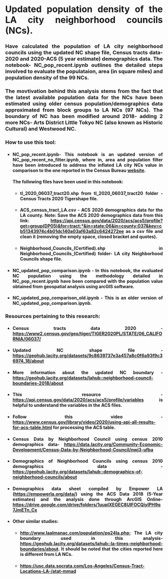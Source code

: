 <div style = "text-align: justify"> 
  
# **Updated population density of the LA city neighborhood councils (NCs).**
  
### Have calculated the population of LA city neighborhood councils using the updated NC shape file, Census tracts data-2020 and 2020-ACS (5 year estimate) demographics data. The notebook- NC_pop_recent.ipynb outlines the detailed steps involved to evaluate the populataion, area (in square miles) and population density of the 99 NCs. 

### The movtivation behind this analysis stems from the fact that the latest available population data for the NCs have been estimated using older census population/demographics data approximated from block groups to LA NCs (97 NCs). The boundary of NC has been modified around 2018- adding 2 more NCs- Arts District Little Tokyo NC (also known as Historic Cultural) and Westwood NC. 

### How to use this tool:
- #### NC_pop_recent.ipynb- This notebook is an updated version of NC_pop_recent_no_filter.ipynb, where in, area and population filter have been introduced to address the inflated LA city NCs value in comparison to the one reported in the Census Bureau [website](https://www.census.gov/quickfacts/losangelescitycalifornia?).
  #### The following files have been used in this notebook:
   * #### tl_2020_06037_tract20.shp from tl_2020_06037_tract20 folder - Census Tracts 2020 Tigershape file. 
   * #### ACS_census_tract_LA.csv - ACS 2020 demographics data for the LA county. Note: Save the ACS 2020 demographics data from this link: https://api.census.gov/data/2020/acs/acs5/profile?get=group(DP05)&for=tract:*&in=state:06&in=county:037&key=cb51343974c4b01dc140a03af63a82c6424272ee as a csv file and clean it (removing the empty space, closed bracket and quotes).
   * #### Neighborhood_Councils_(Certified).shp in Neighborhood_Councils_(Certified) folder- LA city Neighborhood Councils shape file. 
- #### NC_updated_pop_comparison.ipynb - In this notebook, the evaluated NC population using the methodology detailed in NC_pop_recent.ipynb have been compared with the population value obtained from geospatial analysis using arcGIS software. 
- #### NC_updated_pop_comparison_old.ipynb - This is an older version of  NC_updated_pop_comparison.ipynb.

### Resources pertaining to this research:

- #### Census tracts data 2020 - https://www2.census.gov/geo/tiger/TIGER2020PL/STATE/06_CALIFORNIA/06037/
- #### Updated NC shape file - https://geohub.lacity.org/datasets/9c8639737e3a457a8c0f6a93f9c36974_18/about
- #### More information about the updated NC boundary - https://geohub.lacity.org/datasets/lahub::neighborhood-council-boundaries-2018/about
- #### This resource - https://api.census.gov/data/2020/acs/acs5/profile/variables is helpful to understand the variables in the ACS files.
- #### Follow this video - https://www.census.gov/library/video/2020/using-api-all-results-for-acs-table.html for processing the ACS table. 
- #### Census Data by Neighborhood Council using census 2010 demographics data- https://data.lacity.org/Community-Economic-Development/Census-Data-by-Neighborhood-Council/nwj3-ufba
- #### Demographics of Neighborhood Councils using census 2010 demographics data - https://geohub.lacity.org/datasets/lahub::demographics-of-neighborhood-councils/about
- #### Demographics data sheet compiled by Empower LA (https://empowerla.org/data/) using the ACS Data 2018 (5-Year estimates) and the analysis done through ArcGIS Online- https://drive.google.com/drive/folders/1uupIXEGEC8UlFOCQiyIPH9q7JmETn_Cx
- #### Other similar studies:
  * #### http://www.laalmanac.com/population/po24la.php; The LA city boundary used in this analysis- https://geohub.lacity.org/datasets/lahub::la-times-neighborhood-boundaries/about. It should be noted that the cities reported here is different from LA NCs. 
  * #### https://usc.data.socrata.com/Los-Angeles/Census-Tract-Locations-LA-/atat-mmad

